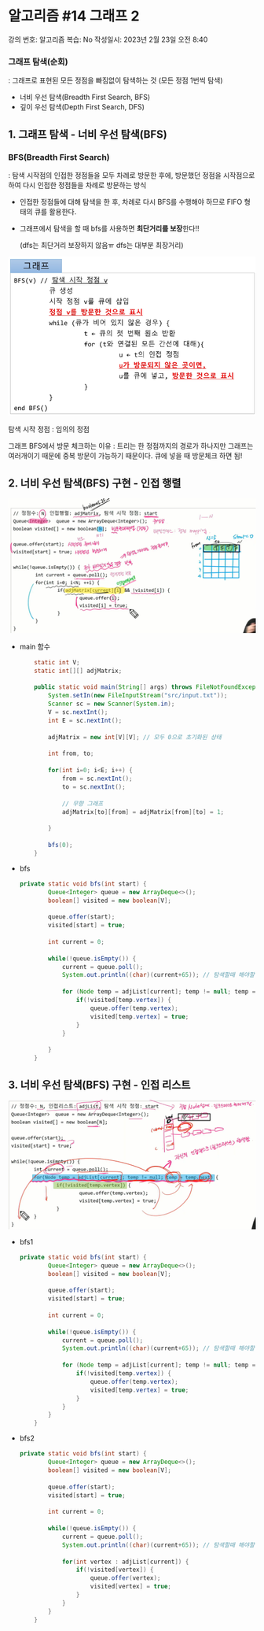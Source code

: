 # 알고리즘 #14 그래프 2

강의 번호: 알고리즘
복습: No
작성일시: 2023년 2월 23일 오전 8:40

### 그래프 탐색(순회)

: 그래프로 표현된 모든 정점을 빠짐없이 탐색하는 것 (모든 정점 1번씩 탐색)

- 너비 우선 탐색(Breadth First Search, BFS)
- 깊이 우선 탐색(Depth First Search, DFS)

## 1. 그래프 탐색 - 너비 우선 탐색(BFS)

### BFS(Breadth First Search)

: 탐색 시작점의 인접한 정점들을 모두 차례로 방문한 후에, 방문했던 정점을 시작점으로 하여 다시 인접한 정점들을 차례로 방문하는 방식

- 인접한 정점들에 대해 탐색을 한 후, 차례로 다시 BFS를 수행해야 하므로 FIFO 형태의 큐를 활용한다.
- 그래프에서 탐색을 할 때 bfs를 사용하면 **최단거리를 보장**한다!!
    
    (dfs는 최단거리 보장하지 않음ㅠ dfs는 대부분 최장거리)
    

![](https://github.com/gkgkfndudals/TIL/blob/master/Study/img/20230223_1.png)

탐색 시작 정점 : 임의의 정점

그래프 BFS에서 방문 체크하는 이유 : 트리는 한 정점까지의 경로가 하나지만 그래프는 여러개이기 때문에 중복 방문이 가능하기 때문이다. 큐에 넣을 때 방문체크 하면 됨!

## 2. 너비 우선 탐색(BFS) 구현 - 인접 행렬

![](https://github.com/gkgkfndudals/TIL/blob/master/Study/img/20230223_2.png)

- main 함수
    
    ```java
    	static int V;
    	static int[][] adjMatrix;
    	
    	public static void main(String[] args) throws FileNotFoundException {
    		System.setIn(new FileInputStream("src/input.txt"));
    		Scanner sc = new Scanner(System.in);
    		V = sc.nextInt();
    		int E = sc.nextInt();
    		
    		adjMatrix = new int[V][V]; // 모두 0으로 초기화된 상태
    		
    		int from, to;
    		
    		for(int i=0; i<E; i++) {
    			from = sc.nextInt();
    			to = sc.nextInt();
    			
    			// 무향 그래프
    			adjMatrix[to][from] = adjMatrix[from][to] = 1;
    			
    		}
    		
    		bfs(0);
    	}
    ```
    

- bfs
    
    ```java
    private static void bfs(int start) {
    		Queue<Integer> queue = new ArrayDeque<>();
    		boolean[] visited = new boolean[V];
    		
    		queue.offer(start);
    		visited[start] = true;
    		
    		int current = 0;
    		
    		while(!queue.isEmpty()) {
    			current = queue.poll();
    			System.out.println((char)(current+65));	// 탐색할때 해야할 일!
    			
    			for (Node temp = adjList[current]; temp != null; temp = temp.link) {
    				if(!visited[temp.vertex]) {
    					queue.offer(temp.vertex);
    					visited[temp.vertex] = true;
    				}
    			}
    			
    		}
    	}	
    ```
    

## 3. 너비 우선 탐색(BFS) 구현 - 인접 리스트

![](https://github.com/gkgkfndudals/TIL/blob/master/Study/img/20230223_3.png)

- bfs1
    
    ```java
    private static void bfs(int start) {
    		Queue<Integer> queue = new ArrayDeque<>();
    		boolean[] visited = new boolean[V];
    		
    		queue.offer(start);
    		visited[start] = true;
    		
    		int current = 0;
    		
    		while(!queue.isEmpty()) {
    			current = queue.poll();
    			System.out.println((char)(current+65));	// 탐색할때 해야할 일!
    			
    			for (Node temp = adjList[current]; temp != null; temp = temp.link) {
    				if(!visited[temp.vertex]) {
    					queue.offer(temp.vertex);
    					visited[temp.vertex] = true;
    				}
    			}
    		}
    	}
    ```
    
- bfs2
    
    ```java
    private static void bfs(int start) {
    		Queue<Integer> queue = new ArrayDeque<>();
    		boolean[] visited = new boolean[V];
    		
    		queue.offer(start);
    		visited[start] = true;
    		
    		int current = 0;
    		
    		while(!queue.isEmpty()) {
    			current = queue.poll();
    			System.out.println((char)(current+65));	// 탐색할때 해야할 일!
    			
    			for(int vertex : adjList[current]) {
    				if(!visited[vertex]) {
    					queue.offer(vertex);
    					visited[vertex] = true;
    				}
    			}	
    		}
    	}
    ```